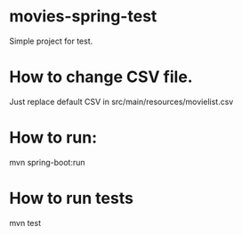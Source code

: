 # movies-spring-test
Simple project for test.

# How to change CSV file.
Just replace default CSV in src/main/resources/movielist.csv

# How to run:
mvn spring-boot:run

# How to run tests
mvn test
